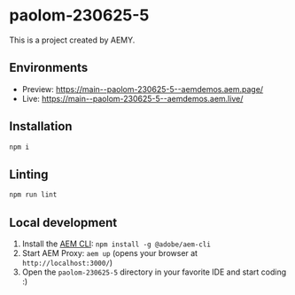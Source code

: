 # paolom-230625-5

This is a project created by AEMY.

## Environments

- Preview: https://main--paolom-230625-5--aemdemos.aem.page/
- Live: https://main--paolom-230625-5--aemdemos.aem.live/

## Installation

```sh
npm i
```

## Linting

```sh
npm run lint
```

## Local development

1. Install the [AEM CLI](https://github.com/adobe/helix-cli): `npm install -g @adobe/aem-cli`
1. Start AEM Proxy: `aem up` (opens your browser at `http://localhost:3000/`)
1. Open the `paolom-230625-5` directory in your favorite IDE and start coding :)
